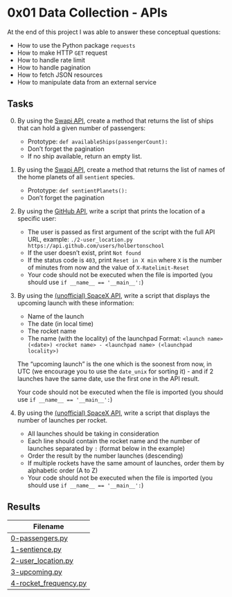 # 0x01 Data Collection - APIs

>

At the end of this project I was able to answer these conceptual questions:

* How to use the Python package `requests`
* How to make HTTP `GET` request
* How to handle rate limit
* How to handle pagination
* How to fetch JSON resources
* How to manipulate data from an external service

## Tasks

0. By using the [Swapi API](https://swapi-api.hbtn.io/), create a method that returns the list of ships that can hold a given number of passengers:

    * Prototype: `def availableShips(passengerCount):`
    * Don’t forget the pagination
    * If no ship available, return an empty list.

1. By using the [Swapi API](https://swapi-api.hbtn.io/), create a method that returns the list of names of the home planets of all `sentient` species.

    * Prototype: `def sentientPlanets():`
    * Don’t forget the pagination

2. By using the [GitHub API](https://docs.github.com/en/rest/users?apiVersion=2022-11-28), write a script that prints the location of a specific user:

    * The user is passed as first argument of the script with the full API URL, example: `./2-user_location.py https://api.github.com/users/holbertonschool`
    * If the user doesn’t exist, print `Not found`
    * If the status code is `403`, print `Reset in X min` where `X` is the number of minutes from now and the value of `X-Ratelimit-Reset`
    * Your code should not be executed when the file is imported (you should use `if __name__ == '__main__':`)

3. By using the [(unofficial) SpaceX API](https://github.com/r-spacex/SpaceX-API/tree/master/docs), write a script that displays the upcoming launch with these information:

    * Name of the launch
    * The date (in local time)
    * The rocket name
    * The name (with the locality) of the launchpad
    Format: `<launch name> (<date>) <rocket name> - <launchpad name> (<launchpad locality>)`

    The “upcoming launch” is the one which is the soonest from now, in UTC (we encourage you to use the `date_unix` for sorting it) - and if 2 launches have the same date, use the first one in the API result.

    Your code should not be executed when the file is imported (you should use `if __name__ == '__main__':`)

4. By using the [(unofficial) SpaceX API](https://github.com/r-spacex/SpaceX-API/tree/master/docs), write a script that displays the number of launches per rocket.

    * All launches should be taking in consideration
    * Each line should contain the rocket name and the number of launches separated by `:` (format below in the example)
    * Order the result by the number launches (descending)
    * If multiple rockets have the same amount of launches, order them by alphabetic order (A to Z)
    * Your code should not be executed when the file is imported (you should use `if __name__ == '__main__':`)

## Results

| Filename |
| ------ |
| [0-passengers.py](https://github.com/jhonaRiver/holbertonschool-machine_learning/blob/master/pipeline/0x01-apis/0-passengers.py)|
| [1-sentience.py](https://github.com/jhonaRiver/holbertonschool-machine_learning/blob/master/pipeline/0x01-apis/1-sentience.py)|
| [2-user_location.py](https://github.com/jhonaRiver/holbertonschool-machine_learning/blob/master/pipeline/0x01-apis/2-user_location.py)|
| [3-upcoming.py](https://github.com/jhonaRiver/holbertonschool-machine_learning/blob/master/pipeline/0x01-apis/3-upcoming.py)|
| [4-rocket_frequency.py](https://github.com/jhonaRiver/holbertonschool-machine_learning/blob/master/pipeline/0x01-apis/4-rocket_frequency.py)|
